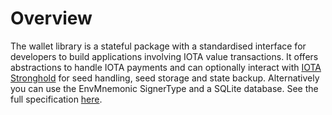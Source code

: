 # Overview

The wallet library is a stateful package with a standardised interface for developers to build applications involving IOTA value transactions.
It offers abstractions to handle IOTA payments and can optionally interact with [IOTA Stronghold](https://github.com/iotaledger/stronghold.rs/) for seed handling, seed storage and state backup. Alternatively you can use the EnvMnemonic SignerType and a SQLite database. See the full specification [here](https://github.com/iotaledger/wallet.rs/blob/master/specs/wallet-ENGINEERING-SPEC-0000.md).